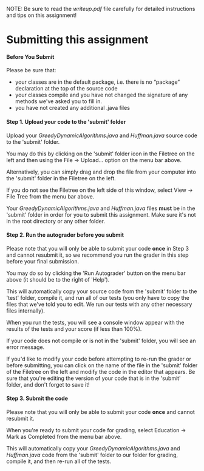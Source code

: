 NOTE: Be sure to read the *writeup.pdf* file carefully for detailed instructions and tips on this assignment!

# Submitting this assignment

#### Before You Submit
Please be sure that:
* your classes are in the default package, i.e. there is no “package” declaration at the top of the source code
* your classes compile and you have not changed the signature of any methods we've asked you to fill in.
* you have not created any additional .java files


#### Step 1. Upload your code to the 'submit' folder

Upload your *GreedyDynamicAlgorithms.java* and *Huffman.java* source code to the 'submit' folder.

You may do this by clicking on the 'submit' folder icon in the Filetree on the left and then using the File -> Upload... option on the menu bar above.

Alternatively, you can simply drag and drop the file from your computer into the 'submit' folder in the Filetree on the left.

If you do not see the Filetree on the left side of this window, select View -> File Tree from the menu bar above.

Your *GreedyDynamicAlgorithms.java* and *Huffman.java* files **must** be in the 'submit' folder in order for you to submit this assignment. Make sure it's not in the root directory or any other folder.


#### Step 2. Run the autograder before you submit 
Please note that you will only be able to submit your code **once** in Step 3 and cannot resubmit it, so we recommend you run the grader in this step before your final submission.

You may do so by clicking the 'Run Autograder' button on the menu bar above (it should be to the right of 'Help').

This will automatically copy your source code from the 'submit' folder to the 'test' folder, compile it, and run all of our tests (you only have to copy the files that we've told you to edit.  We run our tests with any other necessary files internally).

When you run the tests, you will see a console window appear with the results of the tests and your score (if less than 100%).

If your code does not compile or is not in the 'submit' folder, you will see an error message. 

If you'd like to modify your code before attempting to re-run the grader or before submitting, you can click on the name of the file in the 'submit' folder of the Filetree on the left and modify the code in the editor that appears. Be sure that you're editing the version of your code that is in the 'submit' folder, and don't forget to save it! 



#### Step 3. Submit the code
Please note that you will only be able to submit your code **once** and cannot resubmit it.

When you're ready to submit your code for grading, select Education -> Mark as Completed from the menu bar above.

This will automatically copy your *GreedyDynamicAlgorithms.java* and *Huffman.java* code from the 'submit' folder to our folder for grading, compile it, and then re-run all of the tests.



